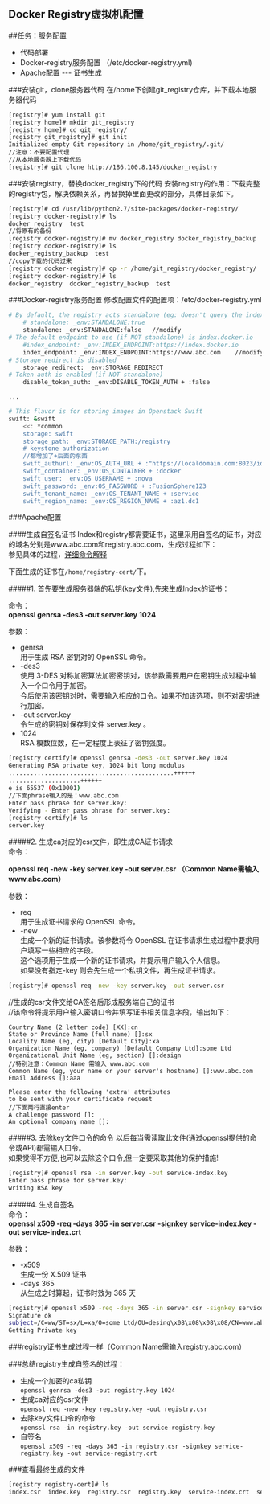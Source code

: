 Docker Registry虚拟机配置
--------

##任务：服务配置
* 代码部署
* Docker-registry服务配置 （/etc/docker-registry.yml)
* Apache配置 --- 证书生成

###安装git，clone服务器代码
在/home下创建git_registry仓库，并下载本地服务器代码
```sh
[registry]# yum install git
[registry home]# mkdir git_registry
[registry home]# cd git_registry/
[registry git_registry]# git init
Initialized empty Git repository in /home/git_registry/.git/
//注意：不要配置代理
//从本地服务器上下载代码
[registry]# git clone http://186.100.8.145/docker_registry
```

###安装registry，替换docker_registry下的代码
安装registry的作用：下载完整的registry包，解决依赖关系，再替换掉里面更改的部分，具体目录如下。
```sh
[registry]# cd /usr/lib/python2.7/site-packages/docker-registry/
[registry docker-registry]# ls
docker_registry  test
//将原有的备份
[registry docker-registry]# mv docker_registry docker_registry_backup
[registry docker-registry]# ls
docker_registry_backup  test
//copy下载的代码过来
[registry docker-registry]# cp -r /home/git_registry/docker_registry/ .
[registry docker-registry]# ls
docker_registry  docker_registry_backup  test
```

###Docker-registry服务配置
修改配置文件的配置项：/etc/docker-registry.yml

```sh
# By default, the registry acts standalone (eg: doesn't query the index)
    # standalone: _env:STANDALONE:true
    standalone: _env:STANDALONE:false   //modify
# The default endpoint to use (if NOT standalone) is index.docker.io
    #index_endpoint: _env:INDEX_ENDPOINT:https://index.docker.io
    index_endpoint: _env:INDEX_ENDPOINT:https://www.abc.com    //modify
# Storage redirect is disabled
    storage_redirect: _env:STORAGE_REDIRECT
# Token auth is enabled (if NOT standalone)
    disable_token_auth: _env:DISABLE_TOKEN_AUTH + :false

...

# This flavor is for storing images in Openstack Swift
swift: &swift
    <<: *common
    storage: swift
    storage_path: _env:STORAGE_PATH:/registry
    # keystone authorization
    //都增加了+后面的东西
    swift_authurl: _env:OS_AUTH_URL + :"https://localdomain.com:8023/identity/v2.0"
    swift_container: _env:OS_CONTAINER + :docker
    swift_user: _env:OS_USERNAME + :nova
    swift_password: _env:OS_PASSWORD + :FusionSphere123
    swift_tenant_name: _env:OS_TENANT_NAME + :service
    swift_region_name: _env:OS_REGION_NAME + :az1.dc1
```
###Apache配置

####生成自签名证书
Index和registry都需要证书，这里采用自签名的证书，对应的域名分别是www.abc.com和registry.abc.com，生成过程如下：         
参见具体的过程，[详细命令解释](http://rhythm-zju.blog.163.com/blog/static/310042008015115718637/)          

下面生成的证书在`/home/registry-cert/`下。     

#####1.  首先要生成服务器端的私钥(key文件),先来生成Index的证书：        

命令：     
**openssl genrsa -des3 -out server.key 1024**     

参数：    

* genrsa        
用于生成 RSA 密钥对的 OpenSSL 命令。
* -des3         
使用 3-DES 对称加密算法加密密钥对，该参数需要用户在密钥生成过程中输入一个口令用于加密。      
今后使用该密钥对时，需要输入相应的口令。如果不加该选项，则不对密钥进行加密。
* -out server.key        
令生成的密钥对保存到文件 server.key 。
* 1024       
RSA 模数位数，在一定程度上表征了密钥强度。

```sh
[registry certify]# openssl genrsa -des3 -out server.key 1024
Generating RSA private key, 1024 bit long modulus
..............................................++++++
....................++++++
e is 65537 (0x10001)
//下面phrase输入的是：www.abc.com
Enter pass phrase for server.key:
Verifying - Enter pass phrase for server.key:
[registry certify]# ls
server.key
```

#####2.  生成ca对应的csr文件，即生成CA证书请求           
命令：     

**openssl req -new -key server.key -out server.csr  （Common Name需输入www.abc.com）**     

参数：    

* req      
用于生成证书请求的 OpenSSL 命令。
* -new       
生成一个新的证书请求。该参数将令 OpenSSL 在证书请求生成过程中要求用户填写一些相应的字段。      
这个选项用于生成一个新的证书请求，并提示用户输入个人信息。       
如果没有指定-key 则会先生成一个私钥文件，再生成证书请求。       

```sh
[registry]# openssl req -new -key server.key -out server.csr    
```
//生成的csr文件交给CA签名后形成服务端自己的证书            
//该命令将提示用户输入密钥口令并填写证书相关信息字段，输出如下：
```
Country Name (2 letter code) [XX]:cn
State or Province Name (full name) []:sx
Locality Name (eg, city) [Default City]:xa
Organization Name (eg, company) [Default Company Ltd]:some Ltd
Organizational Unit Name (eg, section) []:design
//特别注意：Common Name 需输入 www.abc.com
Common Name (eg, your name or your server's hostname) []:www.abc.com
Email Address []:aaa

Please enter the following 'extra' attributes
to be sent with your certificate request
//下面两行直接enter
A challenge password []:
An optional company name []:
```

#####3. 去除key文件口令的命令
以后每当需读取此文件(通过openssl提供的命令或API)都需输入口令。        
如果觉得不方便,也可以去除这个口令,但一定要采取其他的保护措施!     
```sh
[registry]# openssl rsa -in server.key -out service-index.key
Enter pass phrase for server.key:
writing RSA key
```
#####4. 生成自签名    
命令：    
**openssl x509 -req -days 365 -in server.csr -signkey service-index.key -out service-index.crt**      

参数：    

* -x509      
生成一份 X.509 证书          
* -days 365            
从生成之时算起，证书时效为 365 天     

```sh
[registry]# openssl x509 -req -days 365 -in server.csr -signkey service-index.key -out service-index.crt
Signature ok
subject=/C=ww/ST=sx/L=xa/O=some Ltd/OU=desing\x08\x08\x08\x08/CN=www.abc.com/emailAddress=aaa
Getting Private key
```
###registry证书生成过程一样（Common Name需输入registry.abc.com）

###总结registry生成自签名的过程：
* 生成一个加密的ca私钥       
`openssl genrsa -des3 -out registry.key 1024`
* 生成ca对应的csr文件          
`openssl req -new -key registry.key -out registry.csr`
* 去除key文件口令的命令        
`openssl rsa -in registry.key -out service-registry.key`
* 自签名      
`openssl x509 -req -days 365 -in registry.csr -signkey service-registry.key -out service-registry.crt`        

###查看最终生成的文件
```sh
[registry registry-cert]# ls
index.csr  index.key  registry.csr  registry.key  service-index.crt  service-index.key  service-registry.crt  service-registry.key
```
